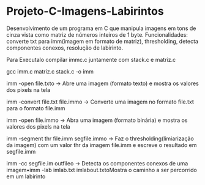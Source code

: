 # Projeto-C-Imagens-Labirintos

Desenvolvimento de um programa em C que manipula imagens em tons de cinza vista como matriz de números inteiros de 1 byte. 
Funcionalidades: converte txt para imm(imagem em formato de matriz), thresholding, detecta componentes conexos, resolução de labirinto.

Para Executalo compilar immc.c juntamente com stack.c e matriz.c

gcc imm.c matriz.c stack.c -o imm

imm -open file.txto ->  Abre uma imagem (formato texto) e mostra os valores dos pixels na tela

imm -convert file.txt file.immo -> Converte uma imagem no formato file.txt para o formato file.imm 

imm -open file.immo -> Abra uma imagem (formato binária) e mostra os valores dos pixels na tela

imm -segment thr file.imm segfile.immo -> Faz o thresholding(limiarização da imagem) com um valor thr da imagem file.imm e escreve o resultado em segfile.imm

imm -cc segfile.im outfileo -> Detecta os componentes conexos de uma imagem•imm -lab imlab.txt imlabout.txtoMostra o caminho a ser percorrido em um labirinto
